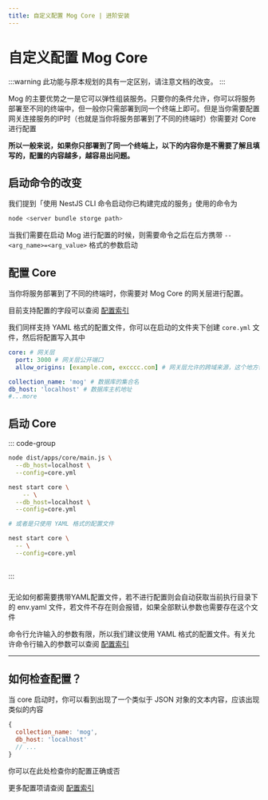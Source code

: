 ```yaml
---
title: 自定义配置 Mog Core | 进阶安装
---
```


# 自定义配置 Mog Core

:::warning
此功能与原本规划的具有一定区别，请注意文档的改变。
:::

Mog 的主要优势之一是它可以弹性组装服务。只要你的条件允许，你可以将服务部署至不同的终端中，但一般你只需部署到同一个终端上即可。但是当你需要配置网关连接服务的IP时（也就是当你将服务部署到了不同的终端时）你需要对 Core 进行配置

**所以一般来说，如果你只部署到了同一个终端上，以下的内容你是不需要了解且填写的，配置的内容越多，越容易出问题。**


## 启动命令的改变

我们提到「使用 NestJS CLI 命令启动你已构建完成的服务」使用的命令为


```bash
node <server bundle storge path>
```

当我们需要在启动 Mog 进行配置的时候，则需要命令之后在后方携带 `--<arg_name>=<arg_value>` 格式的参数启动

## 配置 Core

当你将服务部署到了不同的终端时，你需要对 Mog Core 的网关层进行配置。

目前支持配置的字段可以查阅 [配置索引](/config/)

我们同样支持 YAML 格式的配置文件，你可以在启动的文件夹下创建 `core.yml` 文件，然后将配置写入其中

```yaml
core: # 网关层
  port: 3000 # 网关层公开端口
  allow_origins: [example.com, excccc.com] # 网关层允许的跨域来源，这个地方也可以写成 localhost:9528,localhost:2323,localhost:2222 而不需要 Object

collection_name: 'mog' # 数据库的集合名
db_host: 'localhost' # 数据库主机地址
#...more
```

## 启动 Core

::: code-group
```bash [使用 Node 启动]
node dist/apps/core/main.js \
  --db_host=localhost \
  --config=core.yml
```
```bash [使用 NestJS CLI 启动]
nest start core \
	-- \
  --db_host=localhost \
  --config=core.yml

# 或者是只使用 YAML 格式的配置文件

nest start core \
  -- \
  --config=core.yml
  
```
:::

### <Badge text="⚠️ 警告" color="yellow" />

无论如何都需要携带YAML配置文件，若不进行配置则会自动获取当前执行目录下的 env.yaml 文件，若文件不存在则会报错，如果全部默认参数也需要存在这个文件

命令行允许输入的参数有限，所以我们建议使用 YAML 格式的配置文件。有关允许命令行输入的参数可以查阅 [配置索引](/config/)


---

## 如何检查配置？

当 core 启动时，你可以看到出现了一个类似于 JSON 对象的文本内容，应该出现类似的内容

```js
{
  collection_name: 'mog',
  db_host: 'localhost'
  // ...
}
```

你可以在此处检查你的配置正确或否

更多配置项请查阅 [配置索引](/config/)